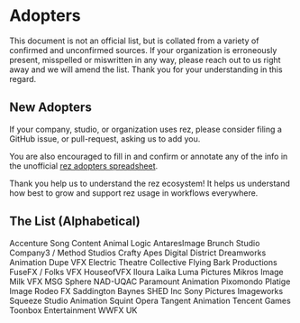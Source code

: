 
# Adopters

This document is not an official list, but is collated from a variety of
confirmed and unconfirmed sources. If your organization is erroneously present,
misspelled or miswritten in any way, please reach out to us right away and we
will amend the list. Thank you for your understanding in this regard.

## New Adopters

If your company, studio, or organization uses rez, please consider filing a
GitHub issue, or pull-request, asking us to add you.

You are also encouraged to fill in and confirm or annotate any of the info in
the unofficial [rez adopters spreadsheet](https://docs.google.com/spreadsheets/d/15IUtYIePvQOtIt7W639oOPLsl5qcvB_jJhoyHelhep8/edit#gid=0).

Thank you help us to understand the rez ecosystem! It helps us understand how
best to grow and support rez usage in workflows everywhere.

## The List (Alphabetical)

Accenture Song Content
Animal Logic
AntaresImage
Brunch Studio
Company3 / Method Studios
Crafty Apes
Digital District
Dreamworks Animation
Dupe VFX
Electric Theatre Collective
Flying Bark Productions
FuseFX / Folks VFX
HouseofVFX
Iloura
Laika
Luma Pictures
Mikros Image
Milk VFX
MSG Sphere
NAD-UQAC
Paramount Animation
Pixomondo
Platige Image
Rodeo FX
Saddington Baynes
SHED Inc
Sony Pictures Imageworks
Squeeze Studio Animation
Squint Opera
Tangent Animation
Tencent Games
Toonbox Entertainment
WWFX UK
